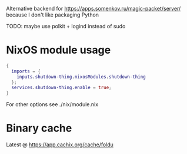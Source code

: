 Alternative backend for https://apps.somenkov.ru/magic-packet/server/ because I don't like packaging Python

TODO: maybe use polkit + logind instead of sudo

# NixOS module usage
```nix
{
  imports = {
    inputs.shutdown-thing.nixosModules.shutdown-thing
  };
  services.shutdown-thing.enable = true;
}
```
For other options see ./nix/module.nix

# Binary cache
Latest @ https://app.cachix.org/cache/foldu
